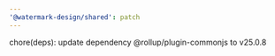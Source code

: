 ```yaml
---
'@watermark-design/shared': patch
---
```


chore(deps): update dependency @rollup/plugin-commonjs to v25.0.8
